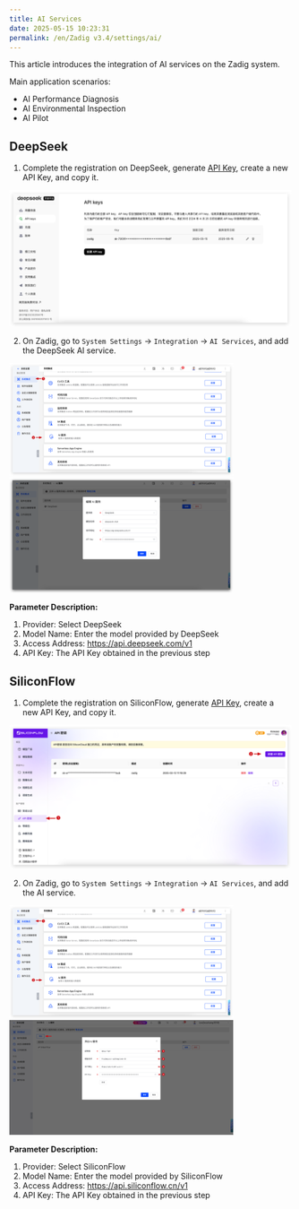```yaml
---
title: AI Services
date: 2025-05-15 10:23:31
permalink: /en/Zadig v3.4/settings/ai/
---
```


This article introduces the integration of AI services on the Zadig system.

Main application scenarios:
- AI Performance Diagnosis
- AI Environmental Inspection
- AI Pilot

## DeepSeek

1. Complete the registration on DeepSeek, generate [API Key](https://platform.deepseek.com/api_keys), create a new API Key, and copy it.

![deepseek](../../../_images/ai_deepseek_1.png)

2. On Zadig, go to `System Settings` -> `Integration` -> `AI Services`, and add the DeepSeek AI service.

<img src="../../../_images/ai_config_0.png" width="400">
<img src="../../../_images/ai_deepseek_2.png" width="400">

**Parameter Description:**

1. Provider: Select DeepSeek
2. Model Name: Enter the model provided by DeepSeek
3. Access Address: https://api.deepseek.com/v1
4. API Key: The API Key obtained in the previous step

## SiliconFlow

1. Complete the registration on SiliconFlow, generate [API Key](https://cloud.siliconflow.cn/account/ak), create a new API Key, and copy it.

![SiliconFlow](../../../_images/ai_siliconflow_1.png)

2. On Zadig, go to `System Settings` -> `Integration` -> `AI Services`, and add the AI service.

<img src="../../../_images/ai_config_0.png" width="400">
<img src="../../../_images/ai_siliconflow_2.png" width="400">

**Parameter Description:**

1. Provider: Select SiliconFlow
2. Model Name: Enter the model provided by SiliconFlow
3. Access Address: https://api.siliconflow.cn/v1
4. API Key: The API Key obtained in the previous step